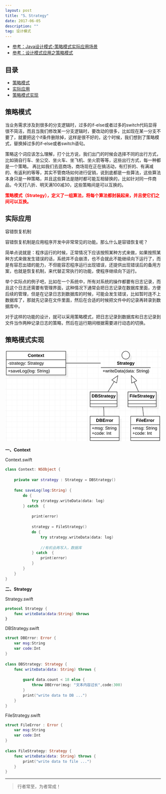 ```yaml
---
layout: post
title: "5、Strategy"
date: 2017-06-05
description: ""
tag: 设计模式
---
```



- [参考：Java设计模式-策略模式实际应用场景](https://www.cnblogs.com/LoveShare/p/10953940.html)
- [参考：设计模式应用之策略模式](https://zhuanlan.zhihu.com/p/273325520)




## 目录

* [策略模式](#content1)
* [实际应用](#content2)
* [策略模式实现](#content3)







<!-- ************************************************ -->
## <a id="content1"></a>策略模式

当业务需求涉及到很多的分支逻辑时，过多的if-else或者过多的switch代码显得很不简洁，而且当我们修改某一分支逻辑时，要改动的很多，比如现在某一分支不要了，就要把这个if条件删除掉，这样是很不好的，这个时候，我们想到了策略模式，替换掉过多的if-else或者switch语句。

策略这个词应该怎么理解，打个比方说，我们出门的时候会选择不同的出行方式，比如骑自行车、坐公交、坐火车、坐飞机、坐火箭等等，这些出行方式，每一种都是一个策略。 再比如我们去逛商场，商场现在正在搞活动，有打折的、有满减的、有返利的等等，其实不管商场如何进行促销，说到底都是一些算法，这些算法本身只是一种策略，并且这些算法是随时都可能互相替换的，比如针对同一件商品，今天打八折、明天满100减30，这些策略间是可以互换的。      

<span style="color:red;font-weight:bold">策略模式（Strategy），定义了一组算法，将每个算法都封装起来，并且使它们之间可以互换。</span>


<!-- ************************************************ -->
## <a id="content2"></a>实际应用

容错恢复机制

容错恢复机制是应用程序开发中非常常见的功能。那么什么是容错恢复呢？

简单点说就是：程序运行的时候，正常情况下应该按照某种方式来做，如果按照某种方式来做发生错误的话，系统并不会崩溃，也不会就此不能继续向下运行了，而是有容忍出错的能力，不但能容忍程序运行出现错误，还提供出现错误后的备用方案，也就是恢复机制，来代替正常执行的功能，使程序继续向下运行。

举个实际点的例子吧，比如在一个系统中，所有对系统的操作都要有日志记录，而且这个日志还需要有管理界面，这种情况下通常会把日志记录在数据库里面，方便后续的管理，但是在记录日志到数据库的时候，可能会发生错误，比如暂时连不上数据库了，那就先记录在文件里面，然后在合适的时候把文件中的记录再转录到数据库中。

对于这样的功能的设计，就可以采用策略模式，把日志记录到数据库和日志记录到文件当作两种记录日志的策略，然后在运行期间根据需要进行动态的切换。


<!-- ************************************************ -->
## <a id="content3"></a>策略模式实现

<img src="/images/DesignPatterns/strategy.png" alt="img">


**一、Context**

Context.swift

```swift
class Context: NSObject {

    private var strategy : Strategy = DBStrategy()
    
    func saveLog(log:String) {
        do {
            try strategy.writeData(data: log)
        } catch  {
            
            print(error)
            
            strategy = FileStrategy()
            do {
                try strategy.writeData(data: log)

                //有机会再写入，数据库
            } catch  {
                print(error)
            }
        }
    }
}
```

**二、Strategy**

Strategy.swift

```swift
protocol Strategy {
    func writeData(data:String) throws
}
```

DBStrategy.swift

```swift
struct DBError: Error {
    var msg:String
    var code:Int
}

class DBStrategy: Strategy {
    func writeData(data: String) throws {
        
        guard data.count < 18 else {
            throw DBError(msg: "文本内容过长",code:300)
        }
        print("write data to DB ...")
    }
}
```

FileStrategy.swift

```swift
struct FileError : Error {
    var msg:String
    var code:Int
}

class FileStrategy: Strategy {
    func writeData(data: String) throws {
        print("write data to file ...")
    }
}
```


----------
>  行者常至，为者常成！


